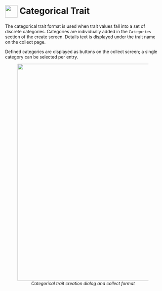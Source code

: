 <img ref="categorical" style="vertical-align: middle;" src="_static/icons/formats/view-agenda.png" width="40px"> Categorical Trait
======================================================================================

The categorical trait format is used when trait values fall into a set
of discrete categories. Categories are individually added in the
`Categories` section of the create screen. Details text is displayed
under the trait name on the collect page.

Defined categories are displayed as buttons on the collect screen; a
single category can be selected per entry.

<figure align="center" class="image">
  <img src="_static/images/traits/formats/categorical_format_framed.png" width="700px"> 
  <figcaption><i>Categorical trait creation dialog and collect format</i></figcaption> 
</figure>